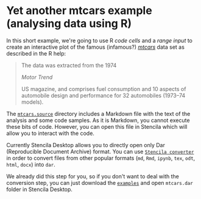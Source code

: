 # Yet another mtcars example (analysing data using R)

In this short example, we're going to use R _code cells_ and a _range input_ to create an interactive plot of the famous (infamous?) [_mtcars_](https://stat.ethz.ch/R-manual/R-devel/library/datasets/html/mtcars.html "undefined") data set as described in the R help:

> The data was extracted from the 1974
>
> _Motor Trend_
>
>  US magazine, and comprises fuel consumption and 10 aspects of automobile design and performance for 32 automobiles (1973–74 models).

The [`mtcars.source`](mtcars.source) directory includes a Markdown file with the text of the analysis and some code samples. As it is Markdown, you cannot execute these bits of code. However,
you can open this file in Stencila which will allow you to interact with the code.

Currently Stencila Desktop allows you to directly open only Dar (Reproducible Document Archive) format. You can use [`Stencila converter`](https://github.com/stencila/convert)
in order to convert files from other popular formats (`md`, `Rmd`, `ipynb`, `tex`, `odt`, `html`, `docx`) into `dar`.

We already did this step for you, so if you don't want to deal with the conversion step, you can just download the [`examples`](https://github.com/stencila/examples/archive/master.zip) and open `mtcars.dar` folder in Stencila Desktop.
